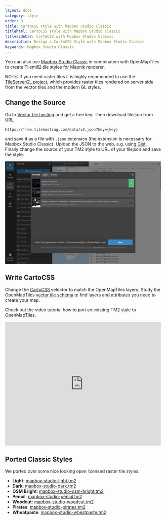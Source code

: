 ```yaml
---
layout: docs
category: style
order: 3
title: CartoCSS style with Mapbox Studio Classic
titlehtml: CartoCSS style with Mapbox Studio Classic
titlesidebar: CartoCSS with Mapbox Studio Classic
description: Design a CartoCSS Style with Mapbox Studio Classic
keywords: Mapbox Studio Classic
---
```


You can also use [Mapbox Studio Classic](https://www.mapbox.com/help/define-mapbox-studio-classic/) in combination with
OpenMapTiles to create Tilemill2 tile styles for Mapnik renderer.

NOTE: If you need raster tiles it is highly recomended to use the <a href="https://openmaptiles.org/docs/host/tileserver-gl/">TileServerGL project</a>, which provides raster tiles rendered on server side from the vector tiles and the modern GL styles.


## Change the Source

Go to [Vector tile hosting](https://openmaptiles.com/hosting/) and get a free key. Then download tilejson from URL
```
https://free.tilehosting.com/data/v3.json?key={key}
```
and save it as a file with `.json` extension (the extension is necessary for Mapbox Studio Classic).
Upload the JSON to the web, e.g. using [Gist](https://gist.github.com/).
Finally change the source of your TM2 style to URL of your tilejson and save the style.

![Mapbox Studio Classic hange source](/media/mapbox_studio_classic_change_url.png)

## Write CartoCSS

Change the [CartoCSS](https://www.mapbox.com/help/getting-started-cartocss/) selector to match the OpenMapTiles layers.
Study the OpenMapTiles [vector tile schema](/schema) to find layers and attributes you need to create your map.

Check out the video tutorial how to port an existing TM2 style to OpenMapTiles.

<iframe width="100%" height="400" src="https://www.youtube.com/embed/JFQ7_9jvEFM" frameborder="0" allowfullscreen></iframe>

## Ported Classic Styles

We ported over some nice looking open licensed raster tile styles.

- **Light**:
  [mapbox-studio-light.tm2](https://github.com/openmaptiles/mapbox-studio-light.tm2/)
- **Dark**:
  [mapbox-studio-dark.tm2](https://github.com/openmaptiles/mapbox-studio-dark.tm2/)
- **OSM Bright**:
  [mapbox-studio-osm-bright.tm2](https://github.com/openmaptiles/mapbox-studio-osm-bright.tm2/)
- **Pencil**:
  [mapbox-studio-pencil.tm2](https://github.com/openmaptiles/mapbox-studio-pencil.tm2/)
- **Woodcut**:
  [mapbox-studio-woodcut.tm2](https://github.com/openmaptiles/mapbox-studio-woodcut.tm2/)
- **Pirates**:
  [mapbox-studio-pirates.tm2](https://github.com/openmaptiles/mapbox-studio-pirates.tm2/)
- **Wheatpaste**:
  [mapbox-studio-wheatpaste.tm2](https://github.com/openmaptiles/mapbox-studio-wheatpaste.tm2/)
